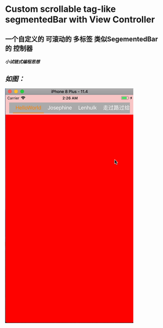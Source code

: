 # Custom scrollable tag-like segmentedBar with View Controller

## 一个自定义的 可滚动的 多标签 类似SegementedBar的 控制器

##### 小试链式编程思想

*如图：*
-------------

![img](https://github.com/Lenhulk/LTSegmentedBar/blob/master/LTSegBar.gif)
